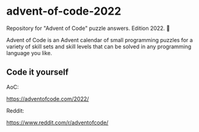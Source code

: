 # advent-of-code-2022
Repository for "Advent of Code" puzzle answers. Edition 2022. 🎄

Advent of Code is an Advent calendar of small programming puzzles for a variety of skill sets and skill levels that can be solved in any programming language you like.

## Code it yourself
AoC:

https://adventofcode.com/2022/

Reddit:

https://www.reddit.com/r/adventofcode/
